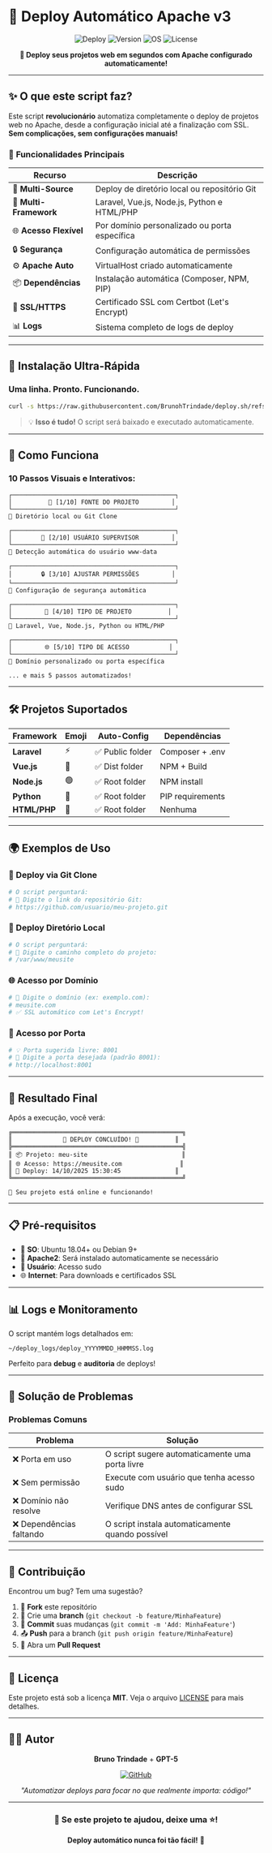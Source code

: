 # 🚀 Deploy Automático Apache v3

<div align="center">

![Deploy](https://img.shields.io/badge/Deploy-Automático-brightgreen?style=for-the-badge&logo=apache)
![Version](https://img.shields.io/badge/Version-3.0-blue?style=for-the-badge)
![OS](https://img.shields.io/badge/OS-Ubuntu%20%7C%20Debian-orange?style=for-the-badge&logo=linux)
![License](https://img.shields.io/badge/License-MIT-yellow?style=for-the-badge)

**🎯 Deploy seus projetos web em segundos com Apache configurado automaticamente!**

</div>

---

## ✨ **O que este script faz?**

Este script **revolucionário** automatiza completamente o deploy de projetos web no Apache, desde a configuração inicial até a finalização com SSL. **Sem complicações, sem configurações manuais!**

### 🎪 **Funcionalidades Principais**

| Recurso | Descrição |
|---------|-----------|
| 📂 **Multi-Source** | Deploy de diretório local ou repositório Git |
| 🚀 **Multi-Framework** | Laravel, Vue.js, Node.js, Python e HTML/PHP |
| 🌐 **Acesso Flexível** | Por domínio personalizado ou porta específica |
| 🔒 **Segurança** | Configuração automática de permissões |
| ⚙️ **Apache Auto** | VirtualHost criado automaticamente |
| 📦 **Dependências** | Instalação automática (Composer, NPM, PIP) |
| 🔐 **SSL/HTTPS** | Certificado SSL com Certbot (Let's Encrypt) |
| 📊 **Logs** | Sistema completo de logs de deploy |

---

## 🚀 **Instalação Ultra-Rápida**

### **Uma linha. Pronto. Funcionando.**

```bash
curl -s https://raw.githubusercontent.com/BrunohTrindade/deploy.sh/refs/heads/main/deploy.sh | bash
```

> 💡 **Isso é tudo!** O script será baixado e executado automaticamente.

---

## 🎯 **Como Funciona**

### **10 Passos Visuais e Interativos:**

```
┌─────────────────────────────────────────────┐
│          📂 [1/10] FONTE DO PROJETO         │
└─────────────────────────────────────────────┘
🔸 Diretório local ou Git Clone

┌─────────────────────────────────────────────┐
│        👤 [2/10] USUÁRIO SUPERVISOR         │
└─────────────────────────────────────────────┘
🔸 Detecção automática do usuário www-data

┌─────────────────────────────────────────────┐
│        🔒 [3/10] AJUSTAR PERMISSÕES         │
└─────────────────────────────────────────────┘
🔸 Configuração de segurança automática

┌─────────────────────────────────────────────┐
│         🚀 [4/10] TIPO DE PROJETO          │
└─────────────────────────────────────────────┘
🔸 Laravel, Vue, Node.js, Python ou HTML/PHP

┌─────────────────────────────────────────────┐
│         🌐 [5/10] TIPO DE ACESSO           │
└─────────────────────────────────────────────┘
🔸 Domínio personalizado ou porta específica

... e mais 5 passos automatizados!
```

---

## 🛠️ **Projetos Suportados**

<div align="center">

| Framework | Emoji | Auto-Config | Dependências |
|-----------|-------|-------------|--------------|
| **Laravel** | ⚡ | ✅ Public folder | Composer + .env |
| **Vue.js** | 🌟 | ✅ Dist folder | NPM + Build |
| **Node.js** | 🟢 | ✅ Root folder | NPM install |
| **Python** | 🐍 | ✅ Root folder | PIP requirements |
| **HTML/PHP** | 📄 | ✅ Root folder | Nenhuma |

</div>

---

## 🌍 **Exemplos de Uso**

### **🔗 Deploy via Git Clone**
```bash
# O script perguntará:
# 💭 Digite o link do repositório Git: 
# https://github.com/usuario/meu-projeto.git
```

### **📁 Deploy Diretório Local**
```bash
# O script perguntará:
# 💭 Digite o caminho completo do projeto: 
# /var/www/meusite
```

### **🌐 Acesso por Domínio**
```bash
# 💭 Digite o domínio (ex: exemplo.com): 
# meusite.com
# ✅ SSL automático com Let's Encrypt!
```

### **🔌 Acesso por Porta**
```bash
# 💡 Porta sugerida livre: 8001
# 💭 Digite a porta desejada (padrão 8001): 
# http://localhost:8001
```

---

## 🎊 **Resultado Final**

Após a execução, você verá:

```
╔═══════════════════════════════════════════════╗
║              🎉 DEPLOY CONCLUÍDO! 🎉          ║
╠═══════════════════════════════════════════════╣
║ 📦 Projeto: meu-site                          ║
║ 🌐 Acesso: https://meusite.com                ║
║ 📅 Deploy: 14/10/2025 15:30:45               ║
╚═══════════════════════════════════════════════╝

🚀 Seu projeto está online e funcionando!
```

---

## 📋 **Pré-requisitos**

- 🐧 **SO**: Ubuntu 18.04+ ou Debian 9+
- 🔧 **Apache2**: Será instalado automaticamente se necessário
- 👤 **Usuário**: Acesso sudo
- 🌐 **Internet**: Para downloads e certificados SSL

---

## 📊 **Logs e Monitoramento**

O script mantém logs detalhados em:
```
~/deploy_logs/deploy_YYYYMMDD_HHMMSS.log
```

Perfeito para **debug** e **auditoria** de deploys!

---

## 🔧 **Solução de Problemas**

### **Problemas Comuns**

| Problema | Solução |
|----------|---------|
| ❌ Porta em uso | O script sugere automaticamente uma porta livre |
| ❌ Sem permissão | Execute com usuário que tenha acesso sudo |
| ❌ Domínio não resolve | Verifique DNS antes de configurar SSL |
| ❌ Dependências faltando | O script instala automaticamente quando possível |

---

## 🤝 **Contribuição**

Encontrou um bug? Tem uma sugestão? 

1. 🍴 **Fork** este repositório
2. 🌿 Crie uma **branch** (`git checkout -b feature/MinhaFeature`)
3. 📝 **Commit** suas mudanças (`git commit -m 'Add: MinhaFeature'`)
4. 📤 **Push** para a branch (`git push origin feature/MinhaFeature`)
5. 🔄 Abra um **Pull Request**

---

## 📄 **Licença**

Este projeto está sob a licença **MIT**. Veja o arquivo [LICENSE](LICENSE) para mais detalhes.

---

## 👨‍💻 **Autor**

<div align="center">

**Bruno Trindade** + **GPT-5**

[![GitHub](https://img.shields.io/badge/GitHub-BrunohTrindade-black?style=for-the-badge&logo=github)](https://github.com/BrunohTrindade)

*"Automatizar deploys para focar no que realmente importa: código!"*

</div>

---

<div align="center">

### 🌟 **Se este projeto te ajudou, deixe uma ⭐!**

**Deploy automático nunca foi tão fácil!** 🚀

</div>